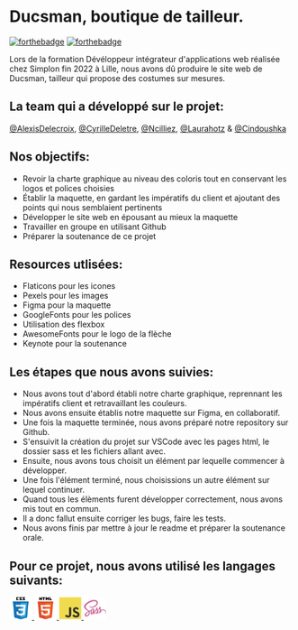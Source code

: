 # Ducsman, boutique de tailleur.

[![forthebadge](http://forthebadge.com/images/badges/built-with-love.svg)](http://forthebadge.com)  [![forthebadge](http://forthebadge.com/images/badges/powered-by-electricity.svg)](http://forthebadge.com)

Lors de la formation Dévéloppeur intégrateur d'applications web réalisée chez Simplon fin 2022 à Lille, nous avons dû produire le site web de Ducsman, tailleur qui propose des costumes sur mesures.

## La team qui a développé sur le projet:

<a href="https://github.com/Alexisdelecroix" alt="lien vers le github de Alexis">@AlexisDelecroix</a>, <a href="https://github.com/CyrilleDeletre" alt="lien vers le github de Cyrille">@CyrilleDeletre</a>, <a href="https://github.com/ncilliez" alt="lien vers le github de Nicolas">@Ncilliez</a>, <a href="https://github.com/laurahotz" alt="lien vers le github de Laura"> @Laurahotz</a> & <a href="https://github.com/cindoushka" alt="lien vers le github de Cindy">@Cindoushka</a>

## Nos objectifs: 

<ul>
<li>Revoir la charte graphique au niveau des coloris tout en conservant les logos et polices choisies</li>
<li>Établir la maquette, en gardant les impératifs du client et ajoutant des points qui nous semblaient pertinents</li>
<li>Développer le site web en épousant au mieux la maquette</li>
<li>Travailler en groupe en utilisant Github</li>
<li>Préparer la soutenance de ce projet</li>
</ul>

## Resources utlisées: 

<ul>
<li>Flaticons pour les icones</li>
<li>Pexels pour les images</li>
<li>Figma pour la maquette</li>
<li>GoogleFonts pour les polices</li>
<li>Utilisation des flexbox</li>
<li>AwesomeFonts pour le logo de la flèche</li>
<li>Keynote pour la soutenance</li>
</ul>

## Les étapes que nous avons suivies:

<ul>
<li>Nous avons tout d'abord établi notre charte graphique, reprennant les impératifs client et retravaillant les couleurs.</li>
<li>Nous avons ensuite établis notre maquette sur Figma, en collaboratif.</li>
<li>Une fois la maquette terminée, nous avons préparé notre repository sur Github.</li>
<li>S'ensuivit la création du projet sur VSCode avec les pages html, le dossier sass et les fichiers allant avec.</li>
<li>Ensuite, nous avons tous choisit un élément par lequelle commencer à développer.</li>
<li>Une fois l'élément terminé, nous choisissions un autre élément sur lequel continuer.</li>
<li>Quand tous les élèments furent développer correctement, nous avons mis tout en commun.</li>
<li>Il a donc fallut ensuite corriger les bugs, faire les tests.</li>
<li>Nous avons finis par mettre à jour le readme et préparer la soutenance orale.</li>
</ul>


## Pour ce projet, nous avons utilisé les langages suivants: 

<p align="left"> <a href="https://www.w3schools.com/css/" target="_blank" rel="noreferrer"> <img src="https://raw.githubusercontent.com/devicons/devicon/master/icons/css3/css3-original-wordmark.svg" alt="css3" width="40" height="40"/> </a> <a href="https://www.w3.org/html/" target="_blank" rel="noreferrer"> <img src="https://raw.githubusercontent.com/devicons/devicon/master/icons/html5/html5-original-wordmark.svg" alt="html5" width="40" height="40"/> </a> <a href="https://developer.mozilla.org/en-US/docs/Web/JavaScript" target="_blank" rel="noreferrer"> <img src="https://raw.githubusercontent.com/devicons/devicon/master/icons/javascript/javascript-original.svg" alt="javascript" width="40" height="40"/> </a> <a href="https://sass-lang.com" target="_blank" rel="noreferrer"> <img src="https://raw.githubusercontent.com/devicons/devicon/master/icons/sass/sass-original.svg" alt="sass" width="40" height="40"/> </a> </p>
